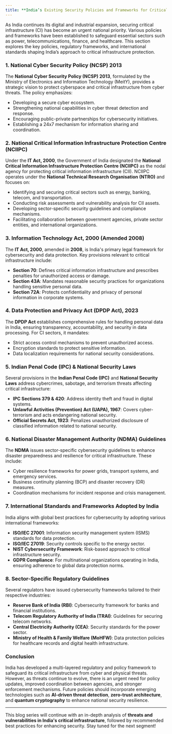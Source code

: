 ```yaml
---
title: **India’s Existing Security Policies and Frameworks for Critical Infrastructure**
---
```

As India continues its digital and industrial expansion, securing critical infrastructure (CI) has become an urgent national priority. Various policies and frameworks have been established to safeguard essential sectors such as power, telecommunications, finance, and healthcare. This section explores the key policies, regulatory frameworks, and international standards shaping India’s approach to critical infrastructure protection.

### **1. National Cyber Security Policy (NCSP) 2013**
The **National Cyber Security Policy (NCSP) 2013**, formulated by the Ministry of Electronics and Information Technology (MeitY), provides a strategic vision to protect cyberspace and critical infrastructure from cyber threats. The policy emphasizes:
- Developing a secure cyber ecosystem.
- Strengthening national capabilities in cyber threat detection and response.
- Encouraging public-private partnerships for cybersecurity initiatives.
- Establishing a 24x7 mechanism for information sharing and coordination.

### **2. National Critical Information Infrastructure Protection Centre (NCIIPC)**
Under the **IT Act, 2000**, the Government of India designated the **National Critical Information Infrastructure Protection Centre (NCIIPC)** as the nodal agency for protecting critical information infrastructure (CII). NCIIPC operates under the **National Technical Research Organisation (NTRO)** and focuses on:
- Identifying and securing critical sectors such as energy, banking, telecom, and transportation.
- Conducting risk assessments and vulnerability analysis for CII assets.
- Developing sector-specific security guidelines and compliance mechanisms.
- Facilitating collaboration between government agencies, private sector entities, and international organizations.

### **3. Information Technology Act, 2000 (Amended 2008)**
The **IT Act, 2000**, amended in **2008**, is India's primary legal framework for cybersecurity and data protection. Key provisions relevant to critical infrastructure include:
- **Section 70**: Defines critical information infrastructure and prescribes penalties for unauthorized access or damage.
- **Section 43A**: Mandates reasonable security practices for organizations handling sensitive personal data.
- **Section 72A**: Protects confidentiality and privacy of personal information in corporate systems.

### **4. Data Protection and Privacy Act (DPDP Act), 2023**
The **DPDP Act** establishes comprehensive rules for handling personal data in India, ensuring transparency, accountability, and security in data processing. For CI sectors, it mandates:
- Strict access control mechanisms to prevent unauthorized access.
- Encryption standards to protect sensitive information.
- Data localization requirements for national security considerations.

### **5. Indian Penal Code (IPC) & National Security Laws**
Several provisions in the **Indian Penal Code (IPC)** and **National Security Laws** address cybercrimes, sabotage, and terrorism threats affecting critical infrastructure:
- **IPC Sections 379 & 420**: Address identity theft and fraud in digital systems.
- **Unlawful Activities (Prevention) Act (UAPA), 1967**: Covers cyber-terrorism and acts endangering national security.
- **Official Secrets Act, 1923**: Penalizes unauthorized disclosure of classified information related to national security.

### **6. National Disaster Management Authority (NDMA) Guidelines**
The **NDMA** issues sector-specific cybersecurity guidelines to enhance disaster preparedness and resilience for critical infrastructure. These include:
- Cyber resilience frameworks for power grids, transport systems, and emergency services.
- Business continuity planning (BCP) and disaster recovery (DR) measures.
- Coordination mechanisms for incident response and crisis management.

### **7. International Standards and Frameworks Adopted by India**
India aligns with global best practices for cybersecurity by adopting various international frameworks:
- **ISO/IEC 27001**: Information security management system (ISMS) standards for data protection.
- **ISO/IEC 27019**: Security controls specific to the energy sector.
- **NIST Cybersecurity Framework**: Risk-based approach to critical infrastructure security.
- **GDPR Compliance**: For multinational organizations operating in India, ensuring adherence to global data protection norms.

### **8. Sector-Specific Regulatory Guidelines**
Several regulators have issued cybersecurity frameworks tailored to their respective industries:
- **Reserve Bank of India (RBI)**: Cybersecurity framework for banks and financial institutions.
- **Telecom Regulatory Authority of India (TRAI)**: Guidelines for securing telecom networks.
- **Central Electricity Authority (CEA)**: Security standards for the power sector.
- **Ministry of Health & Family Welfare (MoHFW)**: Data protection policies for healthcare records and digital health infrastructure.

### **Conclusion**
India has developed a multi-layered regulatory and policy framework to safeguard its critical infrastructure from cyber and physical threats. However, as threats continue to evolve, there is an urgent need for policy updates, improved coordination between agencies, and stronger enforcement mechanisms. Future policies should incorporate emerging technologies such as **AI-driven threat detection**, **zero-trust architecture**, and **quantum cryptography** to enhance national security resilience.

---
This blog series will continue with an in-depth analysis of **threats and vulnerabilities in India's critical infrastructure**, followed by recommended best practices for enhancing security. Stay tuned for the next segment!

